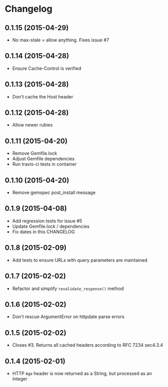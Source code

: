 # Changelog

## 0.1.15 (2015-04-29)

  * No max-stale = allow anything. Fixes issue #7

## 0.1.14 (2015-04-28)

  * Ensure Cache-Control is verified

## 0.1.13 (2015-04-28)

  * Don't cache the Host header

## 0.1.12 (2015-04-28)

  * Allow newer rubies

## 0.1.11 (2015-04-20)

  * Remove Gemfile.lock
  * Adjust Gemfile dependencies
  * Run travis-ci tests in container

## 0.1.10 (2015-04-20)

  * Remove gemspec post_install message

## 0.1.9 (2015-04-08)

  * Add regression tests for issue #5
  * Update Gemfile.lock / dependencies
  * Fix dates in this CHANGELOG

## 0.1.8 (2015-02-09)

  * Add tests to ensure URLs with query parameters are maintained

## 0.1.7 (2015-02-02)

  * Refactor and simplify `revalidate_response()` method

## 0.1.6 (2015-02-02)

  * Don't rescue ArgumentError on httpdate parse errors

## 0.1.5 (2015-02-02)

  * Closes #3. Returns all cached headers according to RFC 7234 sec4.3.4

## 0.1.4 (2015-02-01)

  * HTTP `Age` header is now returned as a String, but processed as an Integer
